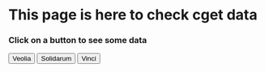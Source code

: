<html>
<head>
<meta charset="utf-8"/>
<script src="script.js"></script>
<link rel="stylesheet" href="style.css" />
	<title>CGET data page</title>
</head>
<body>
	<h1>This page is here to check cget data</h1>
	<h3>Click on a button to see some data</h3>
	<button onclick="init('veolia')">Veolia</button>
	<button onclick="init('solidarum')">Solidarum</button>
	<button onclick="init('vinci')">Vinci</button>
	<div id="data"></div>
</body>
</html>